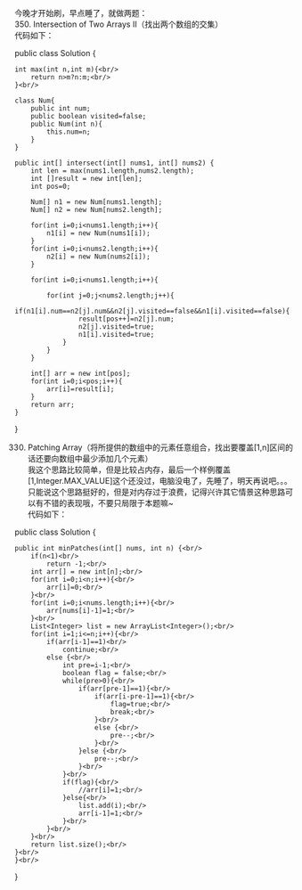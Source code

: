 今晚才开始刷，早点睡了，就做两题：<br/>
350. Intersection of Two Arrays II（找出两个数组的交集）<br/>
代码如下：<br/>

public class Solution {<br/>

    int max(int n,int m){<br/>
        return n>m?n:m;<br/>
    }<br/>
    
    class Num{
        public int num;
        public boolean visited=false;
        public Num(int n){
            this.num=n;
        }
    }
    
    public int[] intersect(int[] nums1, int[] nums2) {
        int len = max(nums1.length,nums2.length);
        int []result = new int[len];
        int pos=0;
        
        Num[] n1 = new Num[nums1.length];
        Num[] n2 = new Num[nums2.length];
        
        for(int i=0;i<nums1.length;i++){
            n1[i] = new Num(nums1[i]);
        }
        for(int i=0;i<nums2.length;i++){
            n2[i] = new Num(nums2[i]);
        }
        
        for(int i=0;i<nums1.length;i++){
            
            for(int j=0;j<nums2.length;j++){
                if(n1[i].num==n2[j].num&&n2[j].visited==false&&n1[i].visited==false){
                    result[pos++]=n2[j].num;
                    n2[j].visited=true;
                    n1[i].visited=true;
                }
            }
        }
        
        int[] arr = new int[pos];
        for(int i=0;i<pos;i++){
            arr[i]=result[i];
        }
        return arr;
    }
}

330. Patching Array（将所提供的数组中的元素任意组合，找出要覆盖[1,n]区间的话还要向数组中最少添加几个元素）<br/>
我这个思路比较简单，但是比较占内存，最后一个样例覆盖[1,Integer.MAX_VALUE]这个还没过，电脑没电了，先睡了，明天再说吧。。。<br/>
只能说这个思路挺好的，但是对内存过于浪费，记得兴许其它情景这种思路可以有不错的表现哦，不要只局限于本题嘛~<br/>
代码如下：<br/>

public class Solution {<br/>

    public int minPatches(int[] nums, int n) {<br/>
        if(n<1)<br/>
            return -1;<br/>
        int arr[] = new int[n];<br/>
        for(int i=0;i<n;i++){<br/>
            arr[i]=0;<br/>
        }<br/>
        for(int i=0;i<nums.length;i++){<br/>
            arr[nums[i]-1]=1;<br/>
        }<br/>
        List<Integer> list = new ArrayList<Integer>();<br/>
        for(int i=1;i<=n;i++){<br/>
            if(arr[i-1]==1)<br/>
                continue;<br/>
            else {<br/>
                int pre=i-1;<br/>
                boolean flag = false;<br/>
                while(pre>0){<br/>
                    if(arr[pre-1]==1){<br/>
                        if(arr[i-pre-1]==1){<br/>
                            flag=true;<br/>
                            break;<br/>
                        }<br/>
                        else {<br/>
                            pre--;<br/>
                        }<br/>
                    }else {<br/>
                        pre--;<br/>
                    }<br/>
                }<br/>
                if(flag){<br/>
                    //arr[i]=1;<br/>
                }else{<br/>
                    list.add(i);<br/>
                    arr[i-1]=1;<br/>
                }<br/>
            }<br/>
        }<br/>
        return list.size();<br/>
    }<br/>
    }<br/>
}<br/>
